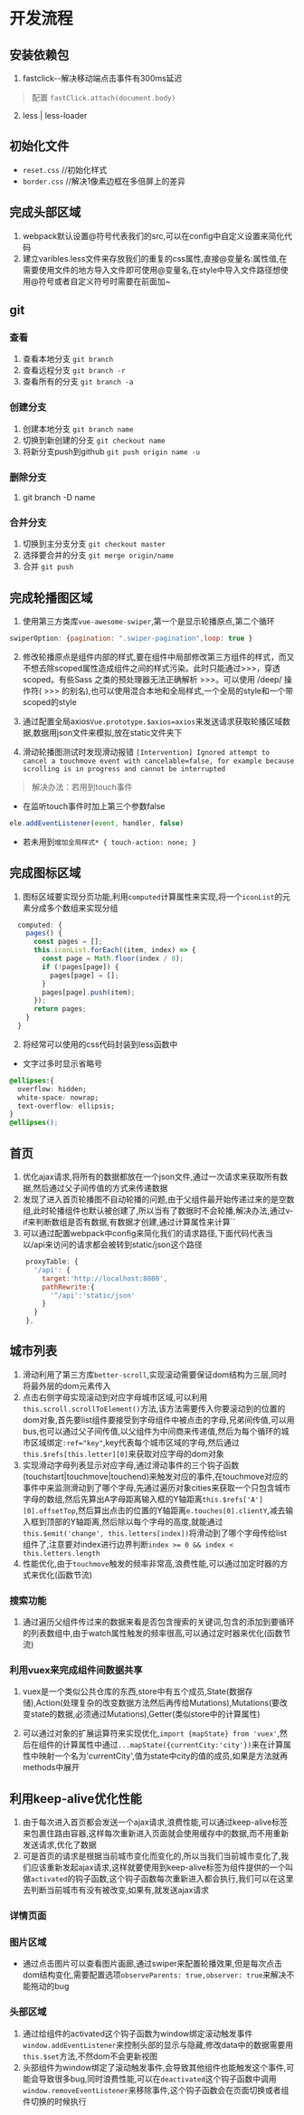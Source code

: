 # 开发流程

## 安装依赖包

1. fastclick--解决移动端点击事件有300ms延迟

>配置 `fastClick.attach(document.body)`

2. less | less-loader

## 初始化文件

+ `reset.css` //初始化样式
+ `border.css` //解决1像素边框在多倍屏上的差异

## 完成头部区域

1. webpack默认设置@符号代表我们的src,可以在config中自定义设置来简化代码
2. 建立varibles.less文件来存放我们的重复的css属性,直接@变量名:属性值,在需要使用文件的地方导入文件即可使用@变量名,在style中导入文件路径想使用@符号或者自定义符号时需要在前面加~

## git

### 查看

1. 查看本地分支 `git branch`
2. 查看远程分支 `git branch -r`
3. 查看所有的分支 `git branch -a`

### 创建分支

1. 创建本地分支 `git branch name`
2. 切换到新创建的分支 `git checkout name`
3. 将新分支push到github `git push origin name -u`

### 删除分支

1. git branch -D name

### 合并分支

1. 切换到主分支分支 `git checkout master`
2. 选择要合并的分支 `git merge origin/name`
3. 合并 `git push`

## 完成轮播图区域

1. 使用第三方类库`vue-awesome-swiper`,第一个是显示轮播原点,第二个循环

```js
swiperOption: {pagination: ".swiper-pagination",loop: true }
```

2. 修改轮播原点是组件内部的样式,要在组件中局部修改第三方组件的样式，而又不想去除scoped属性造成组件之间的样式污染。此时只能通过>>>，穿透scoped。有些Sass 之类的预处理器无法正确解析 >>>。可以使用 /deep/ 操作符( >>> 的别名),也可以使用混合本地和全局样式,一个全局的style和一个带scoped的style

3. 通过配置全局axios`Vue.prototype.$axios=axios`来发送请求获取轮播区域数据,数据用json文件来模拟,放在static文件夹下

4. 滑动轮播图测试时发现滑动报错 `[Intervention] Ignored attempt to cancel a touchmove event with cancelable=false, for example because scrolling is in progress and cannot be interrupted`
> 解决办法：若用到touch事件
+ 在监听touch事件时加上第三个参数false
```js
ele.addEventListener(event, handler, false)
```
+ 若未用到`增加全局样式* { touch-action: none; }`

## 完成图标区域

1. 图标区域要实现分页功能,利用`computed`计算属性来实现,将一个`iconList`的元素分成多个数组来实现分组

```js
  computed: {
    pages() {
      const pages = [];
      this.iconList.forEach((item, index) => {
        const page = Math.floor(index / 8);
        if (!pages[page]) {
          pages[page] = [];
        }
        pages[page].push(item);
      });
      return pages;
    }
  }
```

2. 将经常可以使用的css代码封装到less函数中

+ 文字过多时显示省略号

```css
@ellipses:{
  overflow: hidden;
  white-space: nowrap;
  text-overflow: ellipsis;
}
@ellipses();
```

## 首页

1. 优化ajax请求,将所有的数据都放在一个json文件,通过一次请求来获取所有数据,然后通过父子间传值的方式来传递数据
2. 发现了进入首页轮播图不自动轮播的问题,由于父组件最开始传递过来的是空数组,此时轮播组件也默认被创建了,所以当有了数据时不会轮播,解决办法,通过v-if来判断数组是否有数据,有数据才创建,通过计算属性来计算``
3. 可以通过配置webpack中config来简化我们的请求路径,下面代码代表当以/api来访问的请求都会被转到static/json这个路径

```js
    proxyTable: {
      '/api': {
        target:'http://localhost:8080',
        pathRewrite:{
          '^/api':'static/json'
        }
      }
    },
```

## 城市列表

1. 滑动利用了第三方库`better-scroll`,实现滚动需要保证dom结构为三层,同时将最外层的dom元素传入
2. 点击右侧字母实现滚动到对应字母城市区域,可以利用`this.scroll.scrollToElement()`方法,该方法需要传入你要滚动到的位置的dom对象,首先要list组件要接受到字母组件中被点击的字母,兄弟间传值,可以用bus,也可以通过父子间传值,以父组件为中间商来传递值,然后为每个循环的城市区域绑定`:ref="key"`,key代表每个城市区域的字母,然后通过`this.$refs[this.letter][0]`来获取对应字母的dom对象
3. 实现滑动字母列表显示对应字母,通过滑动事件的三个钩子函数(touchstart|touchmove|touchend)来触发对应的事件,在touchmove对应的事件中来监测滑动到了哪个字母,先通过遍历对象cities来获取一个只包含城市字母的数组,然后先算出A字母距离输入框的Y轴距离`this.$refs['A'][0].offsetTop`,然后算出点击的位置的Y轴距离`e.touches[0].clientY`,减去输入框到顶部的Y轴距离,然后除以每个字母的高度,就能通过` this.$emit('change', this.letters[index])`将滑动到了哪个字母传给list组件了,注意要对index进行边界判断`index >= 0 && index < this.letters.length`
4. 性能优化,由于`touchmove`触发的频率非常高,浪费性能,可以通过加定时器的方式来优化(函数节流)

### 搜索功能

1. 通过遍历父组件传过来的数据来看是否包含搜索的关键词,包含的添加到要循环的列表数组中,由于watch属性触发的频率很高,可以通过定时器来优化(函数节流) 

### 利用vuex来完成组件间数据共享

1. vuex是一个类似公共仓库的东西,store中有五个成员,State(数据存储),Action(处理复杂的改变数据方法然后再传给Mutations),Mutations(要改变state的数据,必须通过Mutations),Getter(类似store中的计算属性)

2. 可以通过对象的扩展运算符来实现优化,`import {mapState} from 'vuex'`,然后在组件的计算属性中通过`...mapState({currentCity:'city'})`来在计算属性中映射一个名为'currentCity',值为state中city的值的成员,如果是方法就再methods中展开

## 利用keep-alive优化性能

1. 由于每次进入首页都会发送一个ajax请求,浪费性能,可以通过keep-alive标签来包裹住路由容器,这样每次重新进入页面就会使用缓存中的数据,而不用重新发送请求,优化了数据
2. 可是首页的请求是根据当前城市变化而变化的,所以当我们当前城市变化了,我们应该重新发起ajax请求,这样就要使用到keep-alive标签为组件提供的一个叫做`activated`的钩子函数,这个钩子函数每次重新进入都会执行,我们可以在这里去判断当前城市有没有被改变,如果有,就发送ajax请求

### 详情页面

### 图片区域

+ 通过点击图片可以查看图片画廊,通过swiper来配置轮播效果,但是每次点击dom结构变化,需要配置选项`observeParents: true,observer: true`来解决不能拖动的bug

### 头部区域

1. 通过给组件的activated这个钩子函数为window绑定滚动触发事件`window.addEventListener`来控制头部的显示与隐藏,修改data中的数据需要用`this.$set`方法,不然dom不会更新视图
2. 头部组件为window绑定了滚动触发事件,会导致其他组件也能触发这个事件,可能会导致很多bug,同时浪费性能,可以在`deactivated`这个钩子函数中调用`window.removeEventListener`来移除事件,这个钩子函数会在页面切换或者组件切换的时候执行
